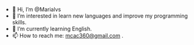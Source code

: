 - 👋 Hi, I’m @Marialvs
- 👀 I’m interested in learn new languages and improve my programming skills.
- 🌱 I’m currently learning English.
- 📫 How to reach me: mcac360@gmail.com .

<!---
Marialvs/Marialvs is a ✨ special ✨ repository because its `README.md` (this file) appears on your GitHub profile.
You can click the Preview link to take a look at your changes.
--->
